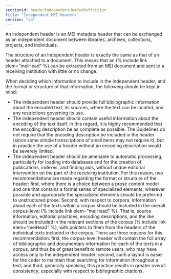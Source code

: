 ```yaml
---
sectionid: headerIndependentHeaderDefinition
title: "Independent MEI Headers"
version: "v4"
---
```


An independent header is an MEI metadata header that can be exchanged as an independent document between libraries, archives, collections, projects, and individuals.

The structure of an independent header is exactly the same as that of an header attached to a document. This means that an {% include link elem="meiHead" %} can be extracted from an MEI document and sent to a receiving institution with little or no change.

When deciding which information to include in the independent header, and the format or structure of that information, the following should be kept in mind:

- The independent header should provide full bibliographic information about the encoded text, its sources, where the text can be located, and any restrictions governing its use.
- The independent header should contain useful information about the encoding of the text itself. In this regard, it is highly recommended that the encoding description be as complete as possible. The Guidelines do not require that the encoding description be included in the header (since some simple transcriptions of small items may not require it), but in practice the use of a header without an encoding description would be severely limited.
- The independent header should be amenable to automatic processing, particularly for loading into databases and for the creation of publications, indexes, and finding aids, without undue editorial intervention on the part of the receiving institution. For this reason, two recommendations are made regarding the format or structure of the header: first, where there is a choice between a prose content model and one that contains a formal series of specialized elements, wherever possible and appropriate the specialized elements should be preferred to unstructured prose. Second, with respect to corpora, information about each of the texts within a corpus should be included in the overall corpus-level {% include link elem="meiHead" %}. That is, source information, editorial practices, encoding descriptions, and the like should be included in the relevant sections of the corpus {% include link elem="meiHead" %}, with pointers to them from the headers of the individual texts included in the corpus. There are three reasons for this recommendation: first, the corpus-level header will contain the full array of bibliographic and documentary information for each of the texts in a corpus, and thus be of great benefit to remote users, who may have access only to the independent header; second, such a layout is easier for the coder to maintain than searching for information throughout a text; and third, generally speaking, this practice results in greater overall consistency, especially with respect to bibliographic citations.
